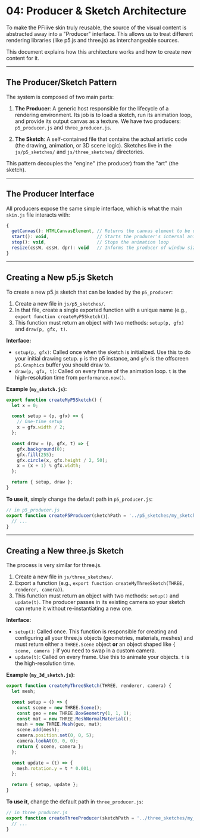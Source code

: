 # 04: Producer & Sketch Architecture

To make the PFiiive skin truly reusable, the source of the visual content is abstracted away into a "Producer" interface. This allows us to treat different rendering libraries (like p5.js and three.js) as interchangeable sources.

This document explains how this architecture works and how to create new content for it.

---

## The Producer/Sketch Pattern

The system is composed of two main parts:

1.  **The Producer**: A generic host responsible for the lifecycle of a rendering environment. Its job is to load a sketch, run its animation loop, and provide its output canvas as a texture. We have two producers: `p5_producer.js` and `three_producer.js`.

2.  **The Sketch**: A self-contained file that contains the actual artistic code (the drawing, animation, or 3D scene logic). Sketches live in the `js/p5_sketches/` and `js/three_sketches/` directories.

This pattern decouples the "engine" (the producer) from the "art" (the sketch).

---

## The Producer Interface

All producers expose the same simple interface, which is what the main `skin.js` file interacts with:

```javascript
{
  getCanvas(): HTMLCanvasElement, // Returns the canvas element to be used as a texture
  start(): void,                  // Starts the producer's internal animation loop
  stop(): void,                   // Stops the animation loop
  resize(cssW, cssH, dpr): void   // Informs the producer of window size changes
}
```

---

## Creating a New p5.js Sketch

To create a new p5.js sketch that can be loaded by the `p5_producer`:

1.  Create a new file in `js/p5_sketches/`.
2.  In that file, create a single exported function with a unique name (e.g., `export function createMyP5Sketch()`).
3.  This function must return an object with two methods: `setup(p, gfx)` and `draw(p, gfx, t)`.

**Interface:**

-   `setup(p, gfx)`: Called once when the sketch is initialized. Use this to do your initial drawing setup. `p` is the p5 instance, and `gfx` is the offscreen `p5.Graphics` buffer you should draw to.
-   `draw(p, gfx, t)`: Called on every frame of the animation loop. `t` is the high-resolution time from `performance.now()`.

**Example (`my_sketch.js`):**

```javascript
export function createMyP5Sketch() {
  let x = 0;

  const setup = (p, gfx) => {
    // One-time setup
    x = gfx.width / 2;
  };

  const draw = (p, gfx, t) => {
    gfx.background(0);
    gfx.fill(255);
    gfx.circle(x, gfx.height / 2, 50);
    x = (x + 1) % gfx.width;
  };

  return { setup, draw };
}
```

**To use it**, simply change the default path in `p5_producer.js`:

```javascript
// in p5_producer.js
export function createP5Producer(sketchPath = '../p5_sketches/my_sketch.js') {
  // ...
}
```

---

## Creating a New three.js Sketch

The process is very similar for three.js.

1.  Create a new file in `js/three_sketches/`.
2.  Export a function (e.g., `export function createMyThreeSketch(THREE, renderer, camera)`).
3.  This function must return an object with two methods: `setup()` and `update(t)`.
   The producer passes in its existing camera so your sketch can retune it without re-instantiating a new one.

**Interface:**

-   `setup()`: Called once. This function is responsible for creating and configuring all your three.js objects (geometries, materials, meshes) and must return either a `THREE.Scene` object **or** an object shaped like `{ scene, camera }` if you need to swap in a custom camera.
-   `update(t)`: Called on every frame. Use this to animate your objects. `t` is the high-resolution time.

**Example (`my_3d_sketch.js`):**

```javascript
export function createMyThreeSketch(THREE, renderer, camera) {
  let mesh;

  const setup = () => {
    const scene = new THREE.Scene();
    const geo = new THREE.BoxGeometry(1, 1, 1);
    const mat = new THREE.MeshNormalMaterial();
    mesh = new THREE.Mesh(geo, mat);
    scene.add(mesh);
    camera.position.set(0, 0, 5);
    camera.lookAt(0, 0, 0);
    return { scene, camera };
  };

  const update = (t) => {
    mesh.rotation.y = t * 0.001;
  };

  return { setup, update };
}
```

**To use it**, change the default path in `three_producer.js`:

```javascript
// in three_producer.js
export function createThreeProducer(sketchPath = '../three_sketches/my_3d_sketch.js') {
  // ...
}
```
